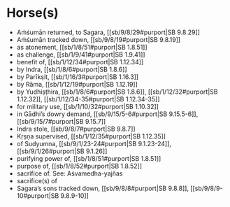 # Horse(s)

* Aṁśumān returned, to Sagara, [[sb/9/8/29#purport|SB 9.8.29]]
* Aṁśumān tracked down, [[sb/9/8/19#purport|SB 9.8.19]]
* as atonement, [[sb/1/8/51#purport|SB 1.8.51]]
* as challenge, [[sb/1/9/41#purport|SB 1.9.41]]
* benefit of, [[sb/1/12/34#purport|SB 1.12.34]]
* by Indra, [[sb/1/8/6#purport|SB 1.8.6]]
* by Parīkṣit, [[sb/1/16/3#purport|SB 1.16.3]]
* by Rāma, [[sb/1/12/19#purport|SB 1.12.19]]
* by Yudhiṣṭhira, [[sb/1/8/6#purport|SB 1.8.6]], [[sb/1/12/32#purport|SB 1.12.32]], [[sb/1/12/34-35#purport|SB 1.12.34-35]]
* for military use, [[sb/1/10/32#purport|SB 1.10.32]]
* in Gādhi’s dowry demand, [[sb/9/15/5-6#purport|SB 9.15.5-6]], [[sb/9/15/7#purport|SB 9.15.7]]
* Indra stole, [[sb/9/8/7#purport|SB 9.8.7]]
* Kṛṣṇa supervised, [[sb/1/12/35#purport|SB 1.12.35]]
* of Sudyumna, [[sb/9/1/23-24#purport|SB 9.1.23-24]], [[sb/9/1/26#purport|SB 9.1.26]]
* purifying power of, [[sb/1/8/51#purport|SB 1.8.51]]
* purpose of, [[sb/1/8/52#purport|SB 1.8.52]]
* sacrifice of. See: Aśvamedha-yajñas
* sacrifice(s) of
* Sagara’s sons tracked down, [[sb/9/8/8#purport|SB 9.8.8]], [[sb/9/8/9-10#purport|SB 9.8.9-10]]
